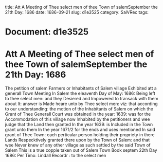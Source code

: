 title: Att A Meeting of Thee select men of thee Town of salemSeptember the 21th Day: 1686
date: 1686-09-21
slug: d1e3525
category: SalVRec
tags: 




# Document: d1e3525


# Att A Meeting of Thee select men of thee Town of salemSeptember the 21th Day: 1686

The petition of salem Farmers or Inhabitants of Salem village Exhibited att a generall Town Meeting In Salem the eleaventh Day of May: 1686: Being left to thee select men: and they Desiered and Impowered to transack with them about It: answer is Made heare unto by Thee select men: viz: that according to our understanding: the motion of the Inhabitants of Salem on which the Grant of Thee Generall Court was obtained in the year: 1639: was for the Accommodation of this village now Inhabited by the petitioners and wee judge that the Land then granted In the year 1639: is Included in the Town grant unto them In the year 1671/2 for the ends and uses mentioned In said grant of Thee Town: each perticular person holding their propriety in there Lands Respecktively granted there upon by the Town of Salem: and that wee Never knew of any other village as such settled by the said Town of Salem This is a true coppie taken out of Salem Town Book septem 22th Day 1686: Per Timo: Lindall Recordr : to the select men
